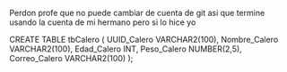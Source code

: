 Perdon profe que no puede cambiar de cuenta de git asi que termine usando la cuenta de mi hermano
pero si lo hice yo

CREATE TABLE tbCalero (
    UUID_Calero VARCHAR2(100),
    Nombre_Calero VARCHAR2(100),
    Edad_Calero INT,
    Peso_Calero NUMBER(2,5),
    Correo_Calero VARCHAR2(100)
);
